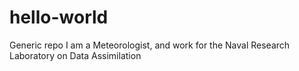 # hello-world
Generic repo
I am a Meteorologist, and work for the Naval Research Laboratory on Data Assimilation
